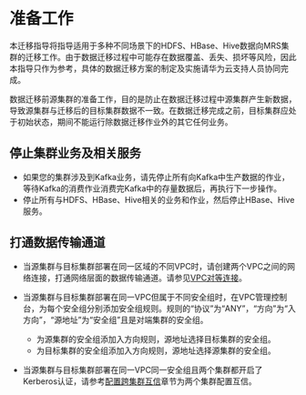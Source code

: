# 准备工作<a name="mrs_01_0702"></a>

本迁移指导将指导适用于多种不同场景下的HDFS、HBase、Hive数据向MRS集群的迁移工作。由于数据迁移过程中可能存在数据覆盖、丢失、损坏等风险，因此本指导只作为参考，具体的数据迁移方案的制定及实施请华为云支持人员协同完成。

数据迁移前源集群的准备工作，目的是防止在数据迁移过程中源集群产生新数据，导致源集群与迁移后的目标集群数据不一致。在数据迁移完成之前，目标集群应处于初始状态，期间不能运行除数据迁移作业外的其它任何业务。

## 停止集群业务及相关服务<a name="section37961536164712"></a>

-   如果您的集群涉及到Kafka业务，请先停止所有向Kafka中生产数据的作业，等待Kafka的消费作业消费完Kafka中的存量数据后，再执行下一步操作。
-   停止所有与HDFS、HBase、Hive相关的业务和作业，然后停止HBase、Hive服务。

## 打通数据传输通道<a name="section2349182854814"></a>

-   当源集群与目标集群部署在同一区域的不同VPC时，请创建两个VPC之间的网络连接，打通网络层面的数据传输通道。请参见[VPC对等连接](https://support.huaweicloud.com/usermanual-vpc/zh-cn_topic_0046655036.html)。
-   当源集群与目标集群部署在同一VPC但属于不同安全组时，在VPC管理控制台，为每个安全组分别添加安全组规则。规则的“协议”为“ANY”，“方向”为“入方向”，“源地址”为“安全组”且是对端集群的安全组。
    -   为源集群的安全组添加入方向规则，源地址选择目标集群的安全组。
    -   为目标集群的安全组添加入方向规则，源地址选择源集群的安全组。

-   当源集群与目标集群部署在同一VPC同一安全组且两个集群都开启了Kerberos认证，请参考[配置跨集群互信](配置跨集群互信.md)章节为两个集群配置互信。

